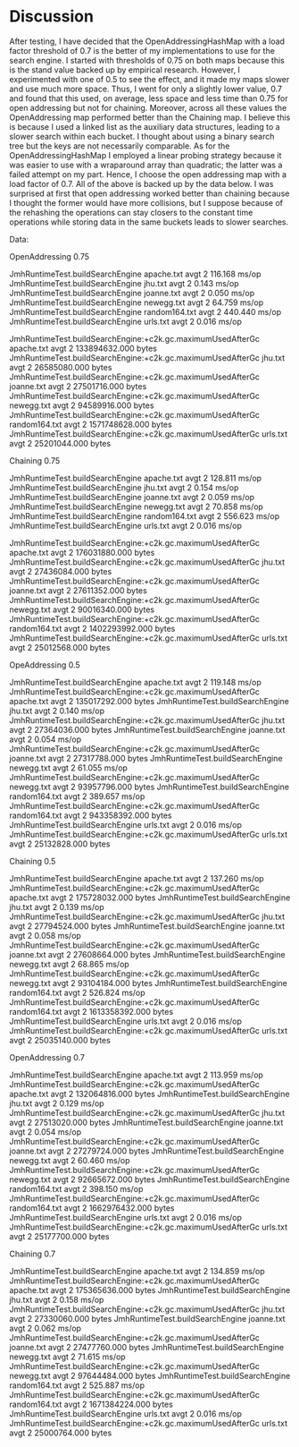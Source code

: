 # Discussion

After testing, I have decided that the OpenAddressingHashMap with a load factor threshold of 0.7 is the better of my
implementations to use for the search engine. I started with thresholds of 0.75 on both maps because this is the stand
value backed up by empirical research. However, I experimented with one of 0.5 to see the effect, and it made my maps
slower and use much more space. Thus, I went for only a slightly lower value, 0.7 and found that this used, on average,
less space and less time than 0.75 for open addressing but not for chaining. Moreover, across all these values the 
OpenAddressing map performed better than the Chaining map. I believe this is because I used a linked list as the 
auxiliary data structures, leading to a slower search within each bucket. I thought about using a binary search tree but 
the keys are not necessarily comparable. As for the OpenAddressingHashMap I employed a linear probing strategy because 
it was easier to use with a wraparound array than quadratic; the latter was a failed attempt on my part. Hence, I choose
the open addressing map with a load factor of 0.7. All of the above is backed up by the data below. I was surprised at 
first that open addressing worked better than chaining because I thought the former would have more collisions, but I
suppose because of the rehashing the operations can stay closers to the constant time operations while storing data in
the same buckets leads to slower searches.

Data:

OpenAddressing 0.75

JmhRuntimeTest.buildSearchEngine                                          apache.txt  avgt    2         116.168           ms/op
JmhRuntimeTest.buildSearchEngine                                             jhu.txt  avgt    2           0.143           ms/op
JmhRuntimeTest.buildSearchEngine                                          joanne.txt  avgt    2           0.050           ms/op
JmhRuntimeTest.buildSearchEngine                                          newegg.txt  avgt    2          64.759           ms/op
JmhRuntimeTest.buildSearchEngine                                       random164.txt  avgt    2         440.440           ms/op
JmhRuntimeTest.buildSearchEngine                                            urls.txt  avgt    2           0.016           ms/op

JmhRuntimeTest.buildSearchEngine:+c2k.gc.maximumUsedAfterGc               apache.txt  avgt    2   133894632.000           bytes
JmhRuntimeTest.buildSearchEngine:+c2k.gc.maximumUsedAfterGc                  jhu.txt  avgt    2    26585080.000           bytes
JmhRuntimeTest.buildSearchEngine:+c2k.gc.maximumUsedAfterGc               joanne.txt  avgt    2    27501716.000           bytes
JmhRuntimeTest.buildSearchEngine:+c2k.gc.maximumUsedAfterGc               newegg.txt  avgt    2    94589916.000           bytes
JmhRuntimeTest.buildSearchEngine:+c2k.gc.maximumUsedAfterGc            random164.txt  avgt    2  1571748628.000           bytes
JmhRuntimeTest.buildSearchEngine:+c2k.gc.maximumUsedAfterGc                 urls.txt  avgt    2    25201044.000           bytes

Chaining 0.75

JmhRuntimeTest.buildSearchEngine                                          apache.txt  avgt    2         128.811           ms/op
JmhRuntimeTest.buildSearchEngine                                             jhu.txt  avgt    2           0.154           ms/op
JmhRuntimeTest.buildSearchEngine                                          joanne.txt  avgt    2           0.059           ms/op
JmhRuntimeTest.buildSearchEngine                                          newegg.txt  avgt    2          70.858           ms/op
JmhRuntimeTest.buildSearchEngine                                       random164.txt  avgt    2         556.623           ms/op
JmhRuntimeTest.buildSearchEngine                                            urls.txt  avgt    2           0.016           ms/op

JmhRuntimeTest.buildSearchEngine:+c2k.gc.maximumUsedAfterGc               apache.txt  avgt    2   176031880.000           bytes
JmhRuntimeTest.buildSearchEngine:+c2k.gc.maximumUsedAfterGc                  jhu.txt  avgt    2    27436084.000           bytes
JmhRuntimeTest.buildSearchEngine:+c2k.gc.maximumUsedAfterGc               joanne.txt  avgt    2    27611352.000           bytes
JmhRuntimeTest.buildSearchEngine:+c2k.gc.maximumUsedAfterGc               newegg.txt  avgt    2    90016340.000           bytes
JmhRuntimeTest.buildSearchEngine:+c2k.gc.maximumUsedAfterGc            random164.txt  avgt    2  1402293992.000           bytes
JmhRuntimeTest.buildSearchEngine:+c2k.gc.maximumUsedAfterGc                 urls.txt  avgt    2    25012568.000           bytes

OpeAddressing 0.5

JmhRuntimeTest.buildSearchEngine                                          apache.txt  avgt    2         119.148           ms/op
JmhRuntimeTest.buildSearchEngine:+c2k.gc.maximumUsedAfterGc               apache.txt  avgt    2   135017292.000           bytes
JmhRuntimeTest.buildSearchEngine                                             jhu.txt  avgt    2           0.140           ms/op
JmhRuntimeTest.buildSearchEngine:+c2k.gc.maximumUsedAfterGc                  jhu.txt  avgt    2    27364036.000           bytes
JmhRuntimeTest.buildSearchEngine                                          joanne.txt  avgt    2           0.054           ms/op
JmhRuntimeTest.buildSearchEngine:+c2k.gc.maximumUsedAfterGc               joanne.txt  avgt    2    27317788.000           bytes
JmhRuntimeTest.buildSearchEngine                                          newegg.txt  avgt    2          61.055           ms/op
JmhRuntimeTest.buildSearchEngine:+c2k.gc.maximumUsedAfterGc               newegg.txt  avgt    2    93957796.000           bytes
JmhRuntimeTest.buildSearchEngine                                       random164.txt  avgt    2         389.657           ms/op
JmhRuntimeTest.buildSearchEngine:+c2k.gc.maximumUsedAfterGc            random164.txt  avgt    2   943358392.000           bytes
JmhRuntimeTest.buildSearchEngine                                            urls.txt  avgt    2           0.016           ms/op
JmhRuntimeTest.buildSearchEngine:+c2k.gc.maximumUsedAfterGc                 urls.txt  avgt    2    25132828.000           bytes

Chaining 0.5

JmhRuntimeTest.buildSearchEngine                                          apache.txt  avgt    2         137.260           ms/op
JmhRuntimeTest.buildSearchEngine:+c2k.gc.maximumUsedAfterGc               apache.txt  avgt    2   175728032.000           bytes
JmhRuntimeTest.buildSearchEngine                                             jhu.txt  avgt    2           0.139           ms/op
JmhRuntimeTest.buildSearchEngine:+c2k.gc.maximumUsedAfterGc                  jhu.txt  avgt    2    27794524.000           bytes
JmhRuntimeTest.buildSearchEngine                                          joanne.txt  avgt    2           0.058           ms/op
JmhRuntimeTest.buildSearchEngine:+c2k.gc.maximumUsedAfterGc               joanne.txt  avgt    2    27608664.000           bytes
JmhRuntimeTest.buildSearchEngine                                          newegg.txt  avgt    2          68.865           ms/op
JmhRuntimeTest.buildSearchEngine:+c2k.gc.maximumUsedAfterGc               newegg.txt  avgt    2    93104184.000           bytes
JmhRuntimeTest.buildSearchEngine                                       random164.txt  avgt    2         526.824           ms/op
JmhRuntimeTest.buildSearchEngine:+c2k.gc.maximumUsedAfterGc            random164.txt  avgt    2  1613358392.000           bytes
JmhRuntimeTest.buildSearchEngine                                            urls.txt  avgt    2           0.016           ms/op
JmhRuntimeTest.buildSearchEngine:+c2k.gc.maximumUsedAfterGc                 urls.txt  avgt    2    25035140.000           bytes

OpenAddressing 0.7

JmhRuntimeTest.buildSearchEngine                                          apache.txt  avgt    2         113.959           ms/op
JmhRuntimeTest.buildSearchEngine:+c2k.gc.maximumUsedAfterGc               apache.txt  avgt    2   132064816.000           bytes
JmhRuntimeTest.buildSearchEngine                                             jhu.txt  avgt    2           0.129           ms/op
JmhRuntimeTest.buildSearchEngine:+c2k.gc.maximumUsedAfterGc                  jhu.txt  avgt    2    27513020.000           bytes
JmhRuntimeTest.buildSearchEngine                                          joanne.txt  avgt    2           0.054           ms/op
JmhRuntimeTest.buildSearchEngine:+c2k.gc.maximumUsedAfterGc               joanne.txt  avgt    2    27279724.000           bytes
JmhRuntimeTest.buildSearchEngine                                          newegg.txt  avgt    2          60.460           ms/op
JmhRuntimeTest.buildSearchEngine:+c2k.gc.maximumUsedAfterGc               newegg.txt  avgt    2    92665672.000           bytes
JmhRuntimeTest.buildSearchEngine                                       random164.txt  avgt    2         398.150           ms/op
JmhRuntimeTest.buildSearchEngine:+c2k.gc.maximumUsedAfterGc            random164.txt  avgt    2  1662976432.000           bytes
JmhRuntimeTest.buildSearchEngine                                            urls.txt  avgt    2           0.016           ms/op
JmhRuntimeTest.buildSearchEngine:+c2k.gc.maximumUsedAfterGc                 urls.txt  avgt    2    25177700.000           bytes

Chaining 0.7

JmhRuntimeTest.buildSearchEngine                                          apache.txt  avgt    2         134.859           ms/op
JmhRuntimeTest.buildSearchEngine:+c2k.gc.maximumUsedAfterGc               apache.txt  avgt    2   175365636.000           bytes
JmhRuntimeTest.buildSearchEngine                                             jhu.txt  avgt    2           0.158           ms/op
JmhRuntimeTest.buildSearchEngine:+c2k.gc.maximumUsedAfterGc                  jhu.txt  avgt    2    27330060.000           bytes
JmhRuntimeTest.buildSearchEngine                                          joanne.txt  avgt    2           0.062           ms/op
JmhRuntimeTest.buildSearchEngine:+c2k.gc.maximumUsedAfterGc               joanne.txt  avgt    2    27477760.000           bytes
JmhRuntimeTest.buildSearchEngine                                          newegg.txt  avgt    2          71.615           ms/op
JmhRuntimeTest.buildSearchEngine:+c2k.gc.maximumUsedAfterGc               newegg.txt  avgt    2    97644484.000           bytes
JmhRuntimeTest.buildSearchEngine                                       random164.txt  avgt    2         525.887           ms/op
JmhRuntimeTest.buildSearchEngine:+c2k.gc.maximumUsedAfterGc            random164.txt  avgt    2  1671384224.000           bytes
JmhRuntimeTest.buildSearchEngine                                            urls.txt  avgt    2           0.016           ms/op
JmhRuntimeTest.buildSearchEngine:+c2k.gc.maximumUsedAfterGc                 urls.txt  avgt    2    25000764.000           bytes

